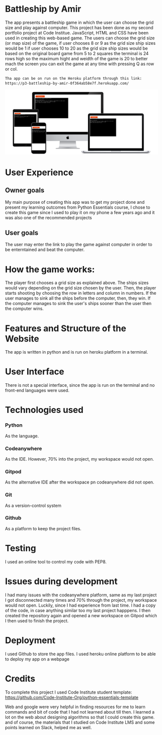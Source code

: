 # Battleship by Amir
The app presents a battleship game in which the user can choose the grid size and play against computer. 
This project has been done as my second portfolio project at Code Institue. JavaScript, HTML and CSS have been used in creating this web-based game.  The users can choose the grid size (or map size) of the game,
    if user chooses 8 or 9 as the grid size ship sizes would be 1 
    if user chooses 10 to 20 as the grid size ship sizes would be based on the original board game from 5 to 2 squares
    the terminal is 24 rows high so the maximum hight and weidth of the game is 20 to better mach the screen
    you can exit the game at any time with pressing Q as row or col.

    Tha app can be on run on the Heroku platform through this link:
    https://p3-battleship-by-amir-0f364ab58e7f.herokuapp.com/

<img src=sc/all-devices-black.png>

# User Experience
## Owner goals
My main purpose of creating this app was to get my project done and present my learning outcomes from Python Essentials course,  I chose to create this game since I used to play it on my phone a few years ago and it was also one of the recommended projects
## User goals
The user may enter the link to play the game against computer in order to be enterntained and beat the computer.
# How the game works:
The player first chooses a grid size as explained above. The ships sizes would vary depending on the grid size chosen by the user. Then, the player starts shooting by choosing the row in letters and column in numbers. If the user manages to sink all the ships before the computer, then, they win. If the computer manages to sink the user's ships sooner than the user then the computer wins.
# Features and Structure of the Website
The app is written in python and is run on heroku platform in a terminal.
# User Interface
There is not a special interface, since the app is run on the terminal and no front-end languages were used.
# Technologies used
### Python
As the language.
### Codeanywhere
As the IDE. However, 70% into the project, my workspace would not open.
### Gitpod
As the alternative IDE after the workspace pn codeanywhere did not open.
### Git
As a version-control system
### Github
As a platform to keep the project files.

# Testing
I used an online tool to control my code with PEP8.

# Issues during development
I had many issues with the codeanywhere platform, same as my last project I got disconnected many times and 70% through the project, my workspace would not open. Luckily, since I had experience from last time. I had a copy of the code, in case anything similar too my last project happpens. I then created the repository again and opened a new workspace on Gitpod which I then used to finish the project.


# Deployment
I used Github to store the app files.
I used heroku online platform to be able to deploy my app on a webpage

# Credits

To complete this project I used Code Institute student template:
https://github.com/Code-Institute-Org/python-essentials-template

Web and google were very helpful in finding resources for me to learn commands and bit of code that I had not learned about till then. I learned a lot on the web about designing algorithms so that I could create this game.
and of course, the materials that I studied on Code Institute LMS and some points learned on Slack, helped me as well.
